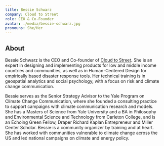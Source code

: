 ```yaml
---
title: Bessie Schwarz
company: Cloud to Street
role: CEO & Co-Founder
avatar: ./media/bessie-schwarz.jpg
pronouns: She/Her
---
```

## About

Bessie Schwarz is the CEO and Co-founder of [Cloud to Street](https://www.cloudtostreet.ai/). She is an expert in designing and implementing products for low and middle income countries and communities, as well as in Human-Centered Design for empirically based disaster response tools. Her technical training is in geospatial analytics and social psychology, with a focus on risk and climate change communication. 

Bessie serves as the Senior Strategy Advisor to the Yale Program on Climate Change Communication, where she founded a consulting practice to support campaigns with climate communication research and models. She has a Masters of Science from Yale University and a BA in Philosophy and Environmental Science and Technology from Carleton College, and is an Echoing Green Fellow, Draper Richard Kaplan Entrepreneur and Miller Center Scholar. Bessie is a community organizer by training and at heart. She has worked with communities vulnerable to climate change across the US and led national campaigns on climate and energy policy.